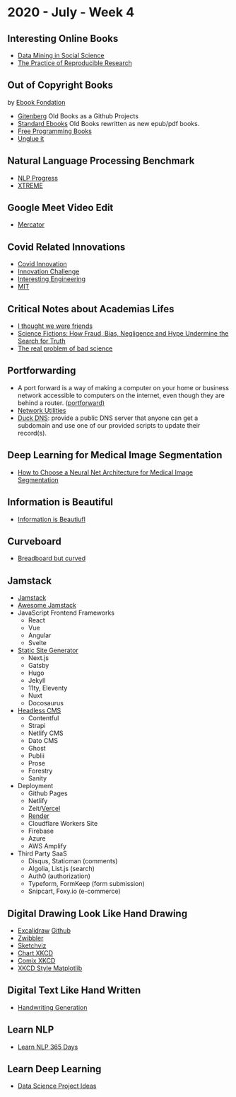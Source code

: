 # 2020 - July - Week 4

## Interesting Online Books
- [Data Mining in Social Science](https://legacy.gitbook.com/book/lingfeiwu1/data-mining-in-social-science/details)
- [The Practice of Reproducible Research](https://www.practicereproducibleresearch.org/) 

## Out of Copyright Books
by [Ebook Fondation](https://ebookfoundation.org/)
- [Gitenberg](https://www.gitenberg.org/) Old Books as a Github Projects
- [Standard Ebooks](https://standardebooks.org) Old Books rewritten as new epub/pdf books.
- [Free Programming Books](https://github.com/EbookFoundation/free-programming-books/)
- [Unglue it](https://unglue.it/)


## Natural Language Processing Benchmark
- [NLP Progress](http://nlpprogress.com/)
- [XTREME](https://sites.research.google/xtreme)

## Google Meet Video Edit
- [Mercator](https://x-ing.space/mercator/)

## Covid Related Innovations
- [Covid Innovation](https://www.covidinnovations.com/)
- [Innovation Challenge](https://www.innovationchallenge.com/)
- [Interesting Engineering](https://interestingengineering.com/covid-19)
- [MIT](https://innovation.mit.edu/c19rapidinnodash_mit-impact/)

## Critical Notes about Academias Lifes
- [I thought we were friends](http://nautil.us/blog/you-want-to-see-my-data-i-thought-we-were-friends)
- [Science Fictions: How Fraud, Bias, Negligence and Hype Undermine the Search for Truth](https://www.sciencefictions.org/)
- [The real problem of bad science](https://statmodeling.stat.columbia.edu/2020/07/29/the-crooks-get-the-headlines-but-the-real-problem-is-bad-science-done-by-non-crooks/)

## Portforwarding
- A port forward is a way of making a computer on your home or business network accessible to computers on the internet, even though they are behind a router. ([portforward)](https://portforward.com/)
- [Network Utilities](https://portforward.com/store/pfconfig.cgi)
- [Duck DNS](https://www.duckdns.org/why.jsp): provide a public DNS server that anyone can get a subdomain and use one of our provided scripts to update their record(s).

## Deep Learning for Medical Image Segmentation
- [How to Choose a Neural Net Architecture for Medical Image Segmentation](https://innolitics.com/articles/medical-image-segmentation-overview/)

## Information is Beautiful
- [Information is Beautiufl](https://informationisbeautiful.net/)

## Curveboard
- [Breadboard but curved](https://hcie.csail.mit.edu/research/curveboard/curveboard.html)

## Jamstack
- [Jamstack](https://snipcart.com/blog/jamstack)
- [Awesome Jamstack](https://github.com/automata/awesome-jamstack)
- JavaScript Frontend Frameworks
  - React
  - Vue
  - Angular
  - Svelte
- [Static Site Generator](https://www.staticgen.com/)
  - Next.js
  - Gatsby
  - Hugo
  - Jekyll
  - 11ty, Eleventy
  - Nuxt
  - Docosaurus
- [Headless CMS](https://headlesscms.org/)
  - Contentful
  - Strapi
  - Netlify CMS
  - Dato CMS
  - Ghost
  - Publii
  - Prose
  - Forestry
  - Sanity
- Deployment
  - Github Pages
  - Netlify
  - Zeit/[Vercel](https://vercel.com/)
  - [Render](https://render.com/)
  - Cloudflare Workers Site
  - Firebase
  - Azure
  - AWS Amplify
- Third Party SaaS
  - Disqus, Staticman (comments)
  - Algolia, List.js (search)
  - Auth0 (authorization)
  - Typeform, FormKeep (form submission)
  - Snipcart, Foxy.io (e-commerce)


## Digital Drawing Look Like Hand Drawing
- [Excalidraw](https://excalidraw.com/) [Github](https://github.com/excalidraw/excalidraw)
- [Zwibbler](https://zwibbler.com/demo/)
- [Sketchviz](https://sketchviz.com/new)
- [Chart XKCD](https://timqian.com/chart.xkcd/)
- [Comix XKCD](http://cmx.io/edit/)
- [XKCD Style Matplotlib](https://jakevdp.github.io/blog/2012/10/07/xkcd-style-plots-in-matplotlib/)

## Digital Text Like Hand Written
- [Handwriting Generation](https://seanvasquez.com/handwriting-generation/)

## Learn NLP
- [Learn NLP 365 Days](https://ryanong.co.uk/natural-language-processing-365/)

## Learn Deep Learning
- [Data Science Project Ideas](https://www.theinsaneapp.com/2020/08/data-science-project-ideas-with-source-code.html)